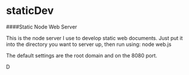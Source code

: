staticDev
=========

####Static Node Web Server

This is the node server I use to develop static web documents. 
Just put it into the directory you want to server up, then run using: 
    node web.js
    
The default settings are the root domain and on the 8080 port.

D
